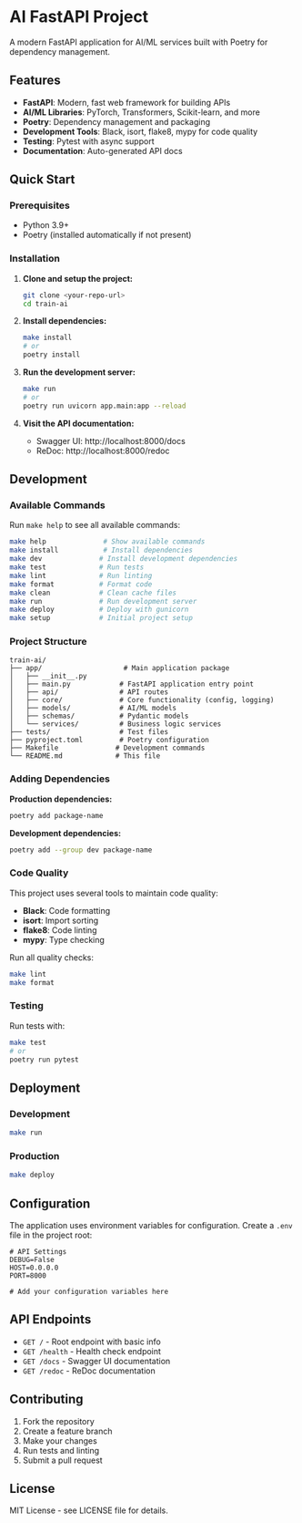 # AI FastAPI Project

A modern FastAPI application for AI/ML services built with Poetry for dependency management.

## Features

- **FastAPI**: Modern, fast web framework for building APIs
- **AI/ML Libraries**: PyTorch, Transformers, Scikit-learn, and more
- **Poetry**: Dependency management and packaging
- **Development Tools**: Black, isort, flake8, mypy for code quality
- **Testing**: Pytest with async support
- **Documentation**: Auto-generated API docs

## Quick Start

### Prerequisites

- Python 3.9+
- Poetry (installed automatically if not present)

### Installation

1. **Clone and setup the project:**
   ```bash
   git clone <your-repo-url>
   cd train-ai
   ```

2. **Install dependencies:**
   ```bash
   make install
   # or
   poetry install
   ```

3. **Run the development server:**
   ```bash
   make run
   # or
   poetry run uvicorn app.main:app --reload
   ```

4. **Visit the API documentation:**
   - Swagger UI: http://localhost:8000/docs
   - ReDoc: http://localhost:8000/redoc

## Development

### Available Commands

Run `make help` to see all available commands:

```bash
make help              # Show available commands
make install           # Install dependencies  
make dev              # Install development dependencies
make test             # Run tests
make lint             # Run linting
make format           # Format code
make clean            # Clean cache files
make run              # Run development server
make deploy           # Deploy with gunicorn
make setup            # Initial project setup
```

### Project Structure

```
train-ai/
├── app/                    # Main application package
│   ├── __init__.py
│   ├── main.py            # FastAPI application entry point
│   ├── api/               # API routes
│   ├── core/              # Core functionality (config, logging)
│   ├── models/            # AI/ML models
│   ├── schemas/           # Pydantic models
│   └── services/          # Business logic services
├── tests/                 # Test files
├── pyproject.toml         # Poetry configuration
├── Makefile              # Development commands
└── README.md             # This file
```

### Adding Dependencies

**Production dependencies:**
```bash
poetry add package-name
```

**Development dependencies:**
```bash
poetry add --group dev package-name
```

### Code Quality

This project uses several tools to maintain code quality:

- **Black**: Code formatting
- **isort**: Import sorting
- **flake8**: Code linting
- **mypy**: Type checking

Run all quality checks:
```bash
make lint
make format
```

### Testing

Run tests with:
```bash
make test
# or
poetry run pytest
```

## Deployment

### Development
```bash
make run
```

### Production
```bash
make deploy
```

## Configuration

The application uses environment variables for configuration. Create a `.env` file in the project root:

```env
# API Settings
DEBUG=False
HOST=0.0.0.0
PORT=8000

# Add your configuration variables here
```

## API Endpoints

- `GET /` - Root endpoint with basic info
- `GET /health` - Health check endpoint
- `GET /docs` - Swagger UI documentation
- `GET /redoc` - ReDoc documentation

## Contributing

1. Fork the repository
2. Create a feature branch
3. Make your changes
4. Run tests and linting
5. Submit a pull request

## License

MIT License - see LICENSE file for details.
